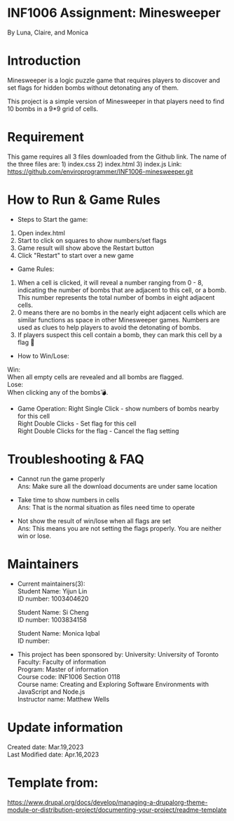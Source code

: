 # INF1006 Assignment: Minesweeper
By Luna, Claire, and Monica

# Introduction
Minesweeper is a logic puzzle game that requires players to discover and set flags for hidden bombs without detonating any of them. 

This project is a simple version of Minesweeper in that players need to find 10 bombs in a 9*9 grid of cells.

# Requirement
This game requires all 3 files downloaded from the Github link.
The name of the three files are: 1) index.css 2) index.html 3) index.js 
Link: https://github.com/enviroprogrammer/INF1006-minesweeper.git

# How to Run & Game Rules
* Steps to Start the game:
1) Open index.html
2) Start to click on squares to show numbers/set flags
3) Game result will show above the Restart button
4) Click "Restart" to start over a new game

* Game Rules:
1) When a cell is clicked, it will reveal a number ranging from 0 - 8, indicating the number of bombs that are adjacent to this cell, or a bomb. This number represents the total number of bombs in eight adjacent cells.
2) 0 means there are no bombs in the nearly eight adjacent cells which are similar functions as space in other Minesweeper games. Numbers are used as clues to help players to avoid the detonating of bombs.
3) If players suspect this cell contain a bomb, they can mark this cell by a flag 🚩

* How to Win/Lose:

Win: \
When all empty cells are revealed and all bombs are flagged. \
Lose: \
When clicking any of the bombs💣.

* Game Operation:
Right Single Click - show numbers of bombs nearby for this cell \
Right Double Clicks - Set flag for this cell \
Right Double Clicks for the flag - Cancel the flag setting

# Troubleshooting & FAQ
* Cannot run the game properly\
Ans: Make sure all the download documents are under same location

* Take time to show numbers in cells\
Ans: That is the normal situation as files need time to operate

* Not show the result of win/lose when all flags are set\
Ans: This means you are not setting the flags properly. You are neither win or lose.

# Maintainers
* Current maintainers(3): \
    Student Name: Yijun Lin \
    ID number: 1003404620 

    Student Name: Si Cheng \
    ID number: 1003834158 

    Student Name: Monica Iqbal \
    ID number: 

* This project has been sponsored by:
University: University of Toronto \
Faculty: Faculty of information \
Program: Master of information \
Course code: INF1006 Section 0118 \
Course name: Creating and Exploring Software Environments with JavaScript and Node.js \
Instructor name: Matthew Wells

# Update information
Created date: Mar.19,2023 \
Last Modified date: Apr.16,2023 

# Template from:
https://www.drupal.org/docs/develop/managing-a-drupalorg-theme-module-or-distribution-project/documenting-your-project/readme-template